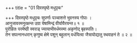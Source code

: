 +++
title = "01 दिवस्पृष्ठे मधुपृचः"

+++
दिवस्पृष्ठे मधुपृचः सुपर्णाः पञ्चाशत्ते भुवनस्य गोपाः ।  
आनुजावरमनुरक्षन्त उग्रा येषामिन्द्रं वीर्यायैरयन्त॥ १ ॥  
पुरोहितः परमेष्ठी स्वराड् ज्यायाभीवर्धमस्मा अकृणोद् बृहस्पतिः।  
तेन सपत्नानधरान् कृणुष्व क्षेमे पशून् बहुलान् वर्धयित्वा जैत्रायोद्यातु रथवाहनं ते ॥ २ ॥